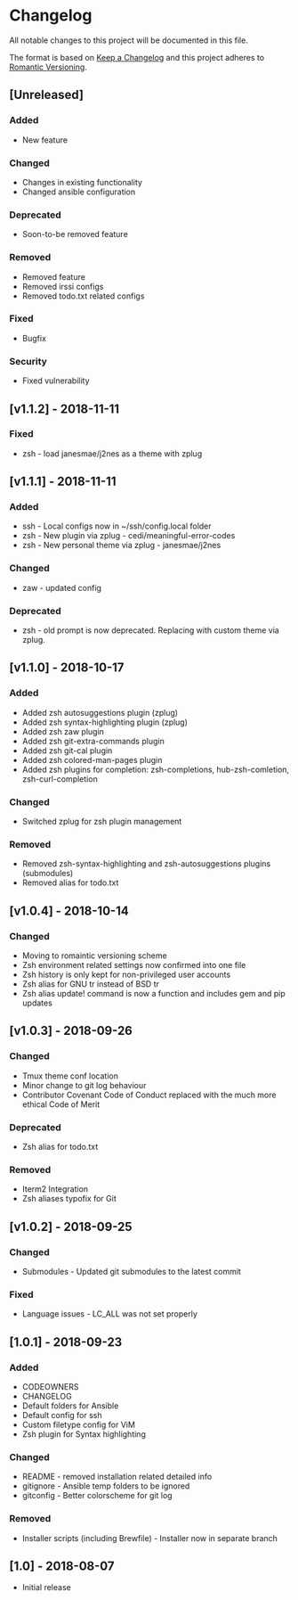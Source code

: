 # Changelog

All notable changes to this project will be documented in this file.

The format is based on [Keep a Changelog](http://keepachangelog.com/en/1.0.0/)
and this project adheres to [Romantic Versioning](http://dafoster.net/articles/2015/03/14/semantic-versioning-vs-romantic-versioning/).

## [Unreleased]
### Added
- New feature

### Changed
- Changes in existing functionality
- Changed ansible configuration

### Deprecated
- Soon-to-be removed feature

### Removed
- Removed feature
- Removed irssi configs
- Removed todo.txt related configs

### Fixed
- Bugfix

### Security
- Fixed vulnerability


## [v1.1.2] - 2018-11-11
### Fixed
- zsh - load janesmae/j2nes as a theme with zplug 


## [v1.1.1] - 2018-11-11
### Added
- ssh - Local configs now in ~/ssh/config.local folder
- zsh - New plugin via zplug - cedi/meaningful-error-codes
- zsh - New personal theme via zplug - janesmae/j2nes

### Changed
- zaw - updated config

### Deprecated
- zsh - old prompt is now deprecated. Replacing with custom theme via  zplug.


## [v1.1.0] - 2018-10-17
### Added
- Added zsh autosuggestions plugin (zplug)
- Added zsh syntax-highlighting plugin (zplug)
- Added zsh zaw plugin
- Added zsh git-extra-commands plugin
- Added zsh git-cal plugin
- Added zsh colored-man-pages plugin
- Added zsh plugins for completion: zsh-completions, hub-zsh-comletion, zsh-curl-completion

### Changed
- Switched zplug for zsh plugin management

### Removed
- Removed zsh-syntax-highlighting and zsh-autosuggestions plugins (submodules)
- Removed alias for todo.txt


## [v1.0.4] - 2018-10-14
### Changed
- Moving to romaintic versioning scheme
- Zsh environment related settings now confirmed into one file
- Zsh history is only kept for non-privileged user accounts
- Zsh alias for GNU tr instead of BSD tr
- Zsh alias update! command is now a function and includes gem and pip updates


## [v1.0.3] - 2018-09-26
### Changed
- Tmux theme conf location
- Minor change to git log behaviour
- Contributor Covenant Code of Conduct replaced with the much more ethical Code of Merit

### Deprecated
- Zsh alias for todo.txt

### Removed
- Iterm2 Integration
- Zsh aliases typofix for Git


## [v1.0.2] - 2018-09-25
### Changed
- Submodules - Updated git submodules to the latest commit

### Fixed
- Language issues - LC_ALL was not set properly


## [1.0.1] - 2018-09-23
### Added
- CODEOWNERS
- CHANGELOG
- Default folders for Ansible
- Default config for ssh
- Custom filetype config for ViM
- Zsh plugin for Syntax highlighting

### Changed
- README - removed installation related detailed info
- gitignore - Ansible temp folders to be ignored
- gitconfig - Better colorscheme for git log

### Removed
- Installer scripts (including Brewfile) - Installer now in separate branch


## [1.0] - 2018-08-07
- Initial release
